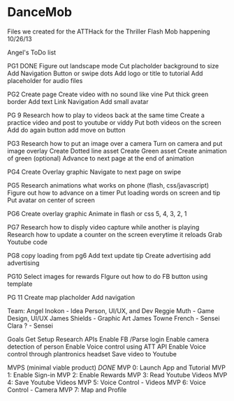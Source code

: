 DanceMob
========

Files we created for the ATTHack for the Thriller Flash Mob happening 10/26/13


Angel's ToDo list

PG1
DONE Figure out landscape mode
Cut placholder background to size
Add Navigation Button or swipe dots
Add logo or title to tutorial
Add placeholder for audio files

PG2
Create page
Create video with no sound like vine
Put thick green border
Add text
Link Navigation
Add small avatar

PG 9 
Research how to play to videos back at the same time
Create a practice video and post to youtube or viddy
Put both videos on the screen
Add do again button
add move on button

PG3
Research how to put an image over a camera
Turn on camera and put image overlay
Create Dotted line asset
Create Green asset
Create animation of green (optional)
Advance to next page at the end of animation

PG4
Create Overlay graphic
Navigate to next page on swipe

PG5 
Research animations what works on phone (flash, css/javascript)
Figure out how to advance on a timer
Put loading words on screen and tip
Put avatar on center of screen

PG6
Create overlay graphic
Animate in flash or css 5, 4, 3, 2, 1



PG7
Research how to disply video capture while another is playing
Research how to update a counter on the screen everytime it reloads
Grab Youtube code

PG8
copy loading from pg6
Add text
update tip
Create advertising
add advertising

PG10
Select images for rewards
FIgure out how to do FB button using template

PG 11
Create map placholder
Add navigation




Team: 
Angel Inokon - Idea Person, UI/UX, and Dev
Reggie Muth - Game Design, UI/UX
James Shields - Graphic Art
James Towne French - Sensei
Clara ? - Sensei

Goals
Get Setup
Research APIs
Enable FB /Parse login
Enable camera detection of person
Enable Voice control using ATT API
Enable Voice control through plantronics headset
Save video to Youtube


MVPS (minimal viable product)
*DONE* MVP 0: Launch App and Tutorial
MVP 1: Enable Sign-in
MVP 2: Enable Rewards
MVP 3: Read Youtube Videos
MVP 4: Save Youtube Videos
MVP 5: Voice Control - Videos
MVP 6: Voice Control - Camera
MVP 7: Map and Profile


